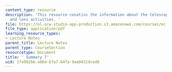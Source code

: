 ```yaml
---
content_type: resource
description: 'This resource conatins the information about the telescope, motion activities
  and lens activities. '
file: https://ol-ocw-studio-app-production.s3.amazonaws.com/courses/ec-050-recreate-experiments-from-history-inform-the-future-from-the-past-galileo-january-iap-2010/1fe982bba86db7a784fa9aa0431dced8_MITEC_050IAP10_sum07.pdf
file_type: application/pdf
learning_resource_types:
- Lecture Notes
parent_title: Lecture Notes
parent_type: CourseSection
resourcetype: Document
title: ' Summary 7'
uid: 1fe982bb-a86d-b7a7-84fa-9aa0431dced8
---
```

